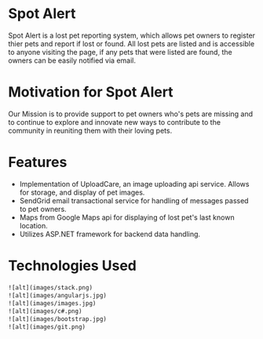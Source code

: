 # Spot Alert

Spot Alert is a lost pet reporting system, which allows pet owners to register thier pets and report if lost or found. All lost pets are listed and is accessible to anyone visiting the page, if any pets that were listed are found, the owners can be easily notified via email. 

# Motivation for Spot Alert 

Our Mission is to provide support to pet owners who's pets are missing and to continue to explore and innovate new ways to contribute to the community in reuniting them with their loving pets.

# Features 
- Implementation of UploadCare, an image uploading api service. Allows for storage, and display of pet images.
- SendGrid email transactional service for handling of messages passed to pet owners. 
- Maps from Google Maps api for displaying of lost pet's last known location. 
- Utilizes ASP.NET framework for backend data handling.

# Technologies Used

	![alt](images/stack.png)
	![alt](images/angularjs.jpg)
	![alt](images/images.jpg)
	![alt](images/c#.png)
	![alt](images/bootstrap.jpg)
	![alt](images/git.png)
